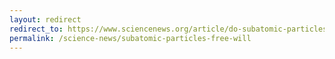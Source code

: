 ```yaml
---
layout: redirect
redirect_to: https://www.sciencenews.org/article/do-subatomic-particles-have-free-will
permalink: /science-news/subatomic-particles-free-will
---
```

